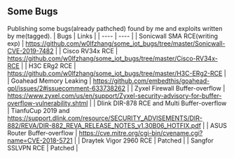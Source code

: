 ## Some Bugs
Publishing some bugs(already pathched) found by me  and exploits written by me(tagged).
|  Bugs   | Links  |
|  ----  | ----  |
| Sonicwall SMA RCE(writing exp)     |   https://github.com/w0lfzhang/some_iot_bugs/tree/master/Sonicwall-CVE-2019-7482 |
| Cisco RV34x RCE  | https://github.com/w0lfzhang/some_iot_bugs/tree/master/Cisco-RV34x-RCE |
| H3C ERg2 RCE  | https://github.com/w0lfzhang/some_iot_bugs/tree/master/H3C-ERg2-RCE |
|  Goahead Memory Leaking   |  https://github.com/embedthis/goahead-gpl/issues/2#issuecomment-633738262 |
|   Zyxel Firewall Buffer-overflow  | https://www.zyxel.com/us/en/support/Zyxel-security-advisory-for-buffer-overflow-vulnerability.shtml |
|   Dlink DIR-878 RCE and Multi Buffer-overflow |  TianfuCup 2019 and https://support.dlink.com/resource/SECURITY_ADVISEMENTS/DIR-882/REVA/DIR-882_REVA_RELEASE_NOTES_v1.30B06_HOTFIX.pdf |
|   ASUS Router Buffer-overflow |  https://cve.mitre.org/cgi-bin/cvename.cgi?name=CVE-2018-5721 |
|  Draytek Vigor 2960 RCE  |   Patched  |
| Sangfor SSLVPN RCE    |    Patched |
